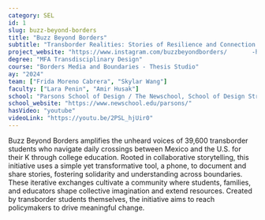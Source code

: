```yaml
---
category: SEL
id: 1
slug: buzz-beyond-borders
title: "Buzz Beyond Borders"
subtitle: "Transborder Realities: Stories of Resilience and Connection Across Borders"
project_website: "https://www.instagram.com/buzzbeyondborders/       -https://www.newschool.edu/parsons/profile/frida-moreNO-and-skylar-wang/"
degree: "MFA Transdisciplinary Design"
course: "Borders Media and Boundaries - Thesis Studio"
ay: "2024"
team: ["Frida Moreno Cabrera", "Skylar Wang"]
faculty: ["Lara Penin", "Amir Husak"]
school: "Parsons School of Design / The Newschool, School of Design Strategies, New York, NY, United States of America"
school_website: "https://www.newschool.edu/parsons/"
hasVideo: "youtube"
videoLink: "https://youtu.be/2PSL_hjUir0"
---
```


Buzz Beyond Borders amplifies the unheard voices of 39,600 transborder students who navigate daily crossings between Mexico and the U.S. for their K through college education. Rooted in collaborative storytelling, this initiative uses a simple yet transformative tool, a phone, to document and share stories, fostering solidarity and understanding across boundaries. These iterative exchanges cultivate a community where students, families, and educators shape collective imagination and extend resources. Created by transborder students themselves, the initiative aims to reach policymakers to drive meaningful change.

